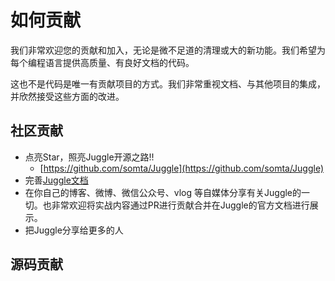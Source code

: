 #  如何贡献

我们非常欢迎您的贡献和加入，无论是微不足道的清理或大的新功能。我们希望为每个编程语言提供高质量、有良好文档的代码。

这也不是代码是唯一有贡献项目的方式。我们非常重视文档、与其他项目的集成，并欣然接受这些方面的改进。

## 社区贡献

- 点亮Star，照亮Juggle开源之路!!
    - [https://github.com/somta/Juggle](https://github.com/somta/Juggle)
- 完善[Juggle文档](joinus)
- 在你自己的博客、微博、微信公众号、vlog 等自媒体分享有关Juggle的一切。也非常欢迎将实战内容通过PR进行贡献合并在Juggle的官方文档进行展示。
- 把Juggle分享给更多的人


## 源码贡献

